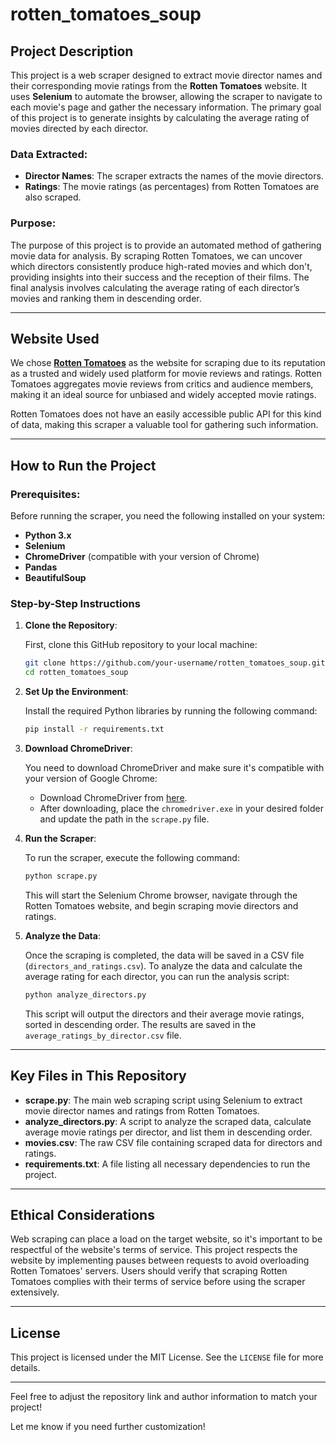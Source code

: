 # rotten_tomatoes_soup
## Project Description

This project is a web scraper designed to extract movie director names and their corresponding movie ratings from the **Rotten Tomatoes** website. It uses **Selenium** to automate the browser, allowing the scraper to navigate to each movie's page and gather the necessary information. The primary goal of this project is to generate insights by calculating the average rating of movies directed by each director.

### Data Extracted:
- **Director Names**: The scraper extracts the names of the movie directors.
- **Ratings**: The movie ratings (as percentages) from Rotten Tomatoes are also scraped.

### Purpose:
The purpose of this project is to provide an automated method of gathering movie data for analysis. By scraping Rotten Tomatoes, we can uncover which directors consistently produce high-rated movies and which don't, providing insights into their success and the reception of their films. The final analysis involves calculating the average rating of each director’s movies and ranking them in descending order.

---

## Website Used

We chose **[Rotten Tomatoes](https://www.rottentomatoes.com/)** as the website for scraping due to its reputation as a trusted and widely used platform for movie reviews and ratings. Rotten Tomatoes aggregates movie reviews from critics and audience members, making it an ideal source for unbiased and widely accepted movie ratings.

Rotten Tomatoes does not have an easily accessible public API for this kind of data, making this scraper a valuable tool for gathering such information.

---

## How to Run the Project

### Prerequisites:

Before running the scraper, you need the following installed on your system:
- **Python 3.x**
- **Selenium**
- **ChromeDriver** (compatible with your version of Chrome)
- **Pandas**
- **BeautifulSoup**

### Step-by-Step Instructions

1. **Clone the Repository**:

   First, clone this GitHub repository to your local machine:
   ```bash
   git clone https://github.com/your-username/rotten_tomatoes_soup.git
   cd rotten_tomatoes_soup
   ```

2. **Set Up the Environment**:

   Install the required Python libraries by running the following command:
   ```bash
   pip install -r requirements.txt
   ```

3. **Download ChromeDriver**:

   You need to download ChromeDriver and make sure it's compatible with your version of Google Chrome:
   - Download ChromeDriver from [here](https://sites.google.com/chromium.org/driver/).
   - After downloading, place the `chromedriver.exe` in your desired folder and update the path in the `scrape.py` file.

4. **Run the Scraper**:

   To run the scraper, execute the following command:
   ```bash
   python scrape.py
   ```

   This will start the Selenium Chrome browser, navigate through the Rotten Tomatoes website, and begin scraping movie directors and ratings.

5. **Analyze the Data**:

   Once the scraping is completed, the data will be saved in a CSV file (`directors_and_ratings.csv`). To analyze the data and calculate the average rating for each director, you can run the analysis script:
   ```bash
   python analyze_directors.py
   ```

   This script will output the directors and their average movie ratings, sorted in descending order. The results are saved in the `average_ratings_by_director.csv` file.

---

## Key Files in This Repository

- **scrape.py**: The main web scraping script using Selenium to extract movie director names and ratings from Rotten Tomatoes.
- **analyze_directors.py**: A script to analyze the scraped data, calculate average movie ratings per director, and list them in descending order.
- **movies.csv**: The raw CSV file containing scraped data for directors and ratings.
- **requirements.txt**: A file listing all necessary dependencies to run the project.

---

## Ethical Considerations

Web scraping can place a load on the target website, so it's important to be respectful of the website's terms of service. This project respects the website by implementing pauses between requests to avoid overloading Rotten Tomatoes' servers. Users should verify that scraping Rotten Tomatoes complies with their terms of service before using the scraper extensively.

---

## License

This project is licensed under the MIT License. See the `LICENSE` file for more details.

---

Feel free to adjust the repository link and author information to match your project!

Let me know if you need further customization!
